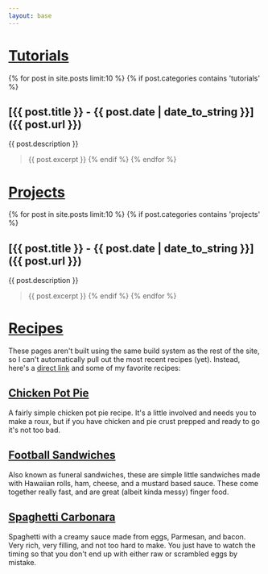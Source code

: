 ```yaml
---
layout: base
---
```


# [Tutorials](/tutorials/)

{% for post in site.posts limit:10 %}
{% if post.categories contains 'tutorials' %}
## [{{ post.title }} - {{ post.date | date_to_string }}]({{ post.url }}) 
{{ post.description }}
> {{ post.excerpt }}
{% endif %}
{% endfor %}

# [Projects](/projects/)

{% for post in site.posts limit:10 %}
{% if post.categories contains 'projects' %}
## [{{ post.title }} - {{ post.date | date_to_string }}]({{ post.url }}) 
{{ post.description }}
> {{ post.excerpt }}
{% endif %}
{% endfor %}

# [Recipes](https://recipes.tux2603.com/)

These pages aren't built using the same build system as the rest of the site, so I can't automatically pull out the most recent recipes (yet). Instead, here's a [direct link](https://recipes.tux2603.com) and some of my favorite recipes:

## [Chicken Pot Pie](https://recipes.tux2603.com/main_dishes/chickenPotPie.html)

A fairly simple chicken pot pie recipe. It's a little involved and needs you to make a roux, but if you have chicken and pie crust prepped and ready to go it's not too bad.

## [Football Sandwiches](https://recipes.tux2603.com/main_dishes/footballSandwiches.html)

Also known as funeral sandwiches, these are simple little sandwiches made with Hawaiian rolls, ham, cheese, and a mustard based sauce. These come together really fast, and are great (albeit kinda messy) finger food.

## [Spaghetti Carbonara](https://recipes.tux2603.com/main_dishes/spaghettiCarbonara.html)

Spaghetti with a creamy sauce made from eggs, Parmesan, and bacon. Very rich, very filling, and not too hard to make. You just have to watch the timing so that you don't end up with either raw or scrambled eggs by mistake.